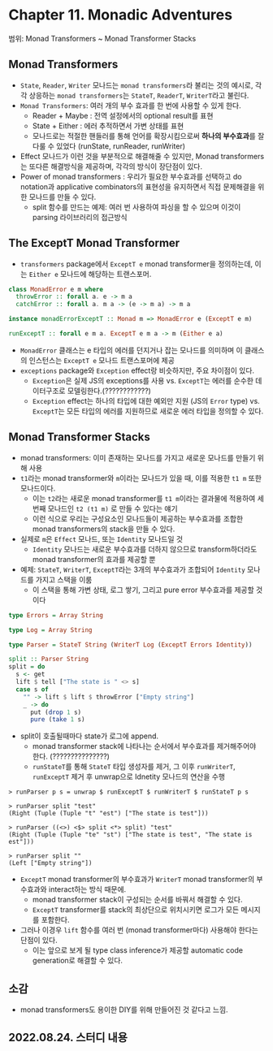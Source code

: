 # Chapter 11. Monadic Adventures

범위: Monad Transformers ~ Monad Transformer Stacks

## Monad Transformers

- `State`, `Reader`, `Writer` 모나드는 `monad transformers`라 불리는 것의 예시로, 각각 상응하는 `monad transformers`는 `StateT`, `ReaderT`, `WriterT`라고 불린다.
- `Monad Transformers`: 여러 개의 부수 효과를 한 번에 사용할 수 있게 한다. 
  - Reader + Maybe : 전역 설정에서의 optional result를 표현
  - State + Either : 에러 추적하면서 가변 상태를 표현
  - 모나드로는 적절한 핸들러를 통해 언어를 확장시킴으로써 **하나의 부수효과**를 잘 다룰 수 있었다 (runState, runReader, runWriter)
- Effect 모나드가 이런 것을 부분적으로 해결해줄 수 있지만, Monad transformers는 또다른 해결방식을 제공하며, 각각의 방식이 장단점이 있다.
- Power of monad transformers : 우리가 필요한 부수효과를 선택하고 do notation과 applicative combinators의 표현성을 유지하면서 직접 문제해결을 위한 모나드를 만들 수 있다.
  - split 함수를 만드는 예제: 여러 번 사용하여 파싱을 할 수 있으며 이것이 parsing 라이브러리의 접근방식 


## The ExceptT Monad Transformer

- `transformers` package에서 `ExceptT e` monad transformer을 정의하는데, 이는 `Either e` 모나드에 해당하는 트랜스포머.
```purescript
class MonadError e m where
  throwError :: forall a. e -> m a
  catchError :: forall a. m a -> (e -> m a) -> m a

instance monadErrorExceptT :: Monad m => MonadError e (ExceptT e m)

runExceptT :: forall e m a. ExceptT e m a -> m (Either e a)
```
- `MonadError` 클래스는 e 타입의 에러를 던지거나 잡는 모나드를 의미하며 이 클래스의 인스턴스는 `ExceptT e` 모나드 트랜스포머에 제공
- `exceptions` package와 `Exception` effect랑 비슷하지만, 주요 차이점이 있다.
  - `Exception`은 실제 JS의 exceptions를 사용 vs. `ExceptT`는 에러를 순수한 데이터구조로 모델링한다.(????????????)
  - `Exception` effect는 하나의 타입에 대한 예외만 지원 (JS의 `Error` type) vs. `ExceptT`는 모든 타입의 에러를 지원하므로 새로운 에러 타입을 정의할 수 있다.

## Monad Transformer Stacks

- monad transformers: 이미 존재하는 모나드를 가지고 새로운 모나드를 만들기 위해 사용
- `t1`라는 monad transformer와 `m`이라는 모나드가 있을 때, 이를 적용한 `t1 m` 또한 모나드이다.
  - 이는 `t2`라는 새로운 monad transformer를 `t1 m`이라는 결과물에 적용하여 세 번째 모나드인 `t2 (t1 m)` 로 만들 수 있다는 얘기
  - 이런 식으로 우리는 구성요소인 모나드들이 제공하는 부수효과를 조합한 monad transformers의 stack을 만들 수 있다.
- 실제로 `m`은 `Effect` 모나드, 또는 `Identity` 모나드일 것
  - `Identity` 모나드는 새로운 부수효과를 더하지 않으므로 transform하더라도 monad transformer의 효과를 제공할 뿐
- 예제: `StateT`, `WriterT`, `ExceptT`라는 3개의 부수효과가 조합되어 `Identity` 모나드를 가지고 스택을 이룸
  - 이 스택을 통해 가변 상태, 로그 쌓기, 그리고 pure error 부수효과를 제공할 것이다
```purescript
type Errors = Array String

type Log = Array String

type Parser = StateT String (WriterT Log (ExceptT Errors Identity))

split :: Parser String
split = do
  s <- get
  lift $ tell ["The state is " <> s]
  case s of
    "" -> lift $ lift $ throwError ["Empty string"]
    _ -> do
      put (drop 1 s)
      pure (take 1 s)
```
- split이 호출될때마다 state가 로그에 append. 
  - monad transformer stack에 나타나는 순서에서 부수효과를 제거해주어야 한다. (???????????????)
  - `runStateT`를 통해 `StateT` 타입 생성자를 제거, 그 이후 `runWriterT`, `runExceptT` 제거 후 unwrap으로 Idnetity 모나드의 연산을 수행
```shell
> runParser p s = unwrap $ runExceptT $ runWriterT $ runStateT p s

> runParser split "test"
(Right (Tuple (Tuple "t" "est") ["The state is test"]))

> runParser ((<>) <$> split <*> split) "test"
(Right (Tuple (Tuple "te" "st") ["The state is test", "The state is est"]))

> runParser split ""
(Left ["Empty string"])
```
- `ExceptT` monad transformer의 부수효과가 `WriterT` monad transformer의 부수효과와 interact하는 방식 때문에.
  - monad transformer stack이 구성되는 순서를 바꿔서 해결할 수 있다.
  - `ExceptT` transformer를 stack의 최상단으로 위치시키면 로그가 모든 메시지를 포함한다.
- 그러나 이경우 `lift` 함수를 여러 번 (monad transformer마다) 사용해야 한다는 단점이 있다.
  - 이는 앞으로 보게 될 type class inference가 제공할 automatic code generation로 해결할 수 있다. 

## 소감

- monad transformers도 용이한 DIY를 위해 만들어진 것 같다고 느낌.

## 2022.08.24. 스터디 내용

